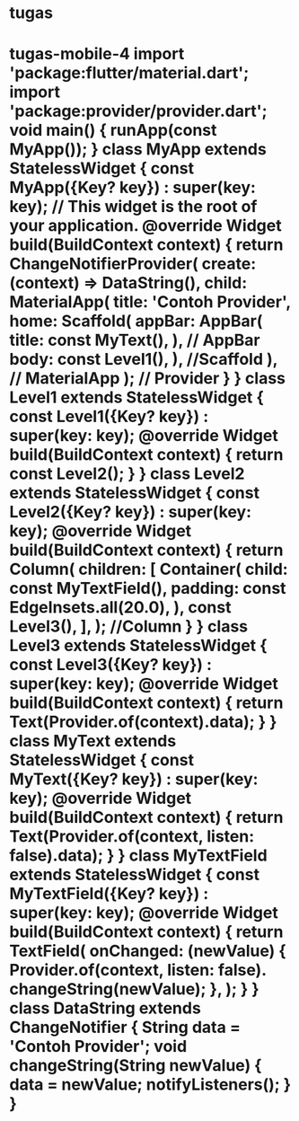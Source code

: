 # tugas
# tugas-mobile-4 import 'package:flutter/material.dart'; import 'package:provider/provider.dart';  void main() { runApp(const MyApp()); }  class MyApp extends StatelessWidget { const MyApp({Key? key}) : super(key: key); // This widget is the root of your application. @override Widget build(BuildContext context) { return ChangeNotifierProvider( create: (context) => DataString(), child: MaterialApp( title: 'Contoh Provider', home: Scaffold( appBar: AppBar( title: const MyText(), ), // AppBar body: const Level1(), ), //Scaffold ), // MaterialApp ); // Provider } }  class Level1 extends StatelessWidget { const Level1({Key? key}) : super(key: key);  @override Widget build(BuildContext context) { return const Level2(); } }  class Level2 extends StatelessWidget { const Level2({Key? key}) : super(key: key);  @override Widget build(BuildContext context) { return Column( children: [ Container( child: const MyTextField(), padding: const EdgeInsets.all(20.0), ),  const Level3(), ], ); //Column } }  class Level3 extends StatelessWidget { const Level3({Key? key}) : super(key: key);  @override Widget build(BuildContext context) { return Text(Provider.of(context).data); } }  class MyText extends StatelessWidget { const MyText({Key? key}) : super(key: key);  @override Widget build(BuildContext context) { return Text(Provider.of(context, listen: false).data); } }  class MyTextField extends StatelessWidget { const MyTextField({Key? key}) : super(key: key);  @override Widget build(BuildContext context) { return TextField( onChanged: (newValue) { Provider.of(context, listen: false). changeString(newValue); }, ); } }  class DataString extends ChangeNotifier { String data = 'Contoh Provider';  void changeString(String newValue) { data = newValue; notifyListeners(); } }
